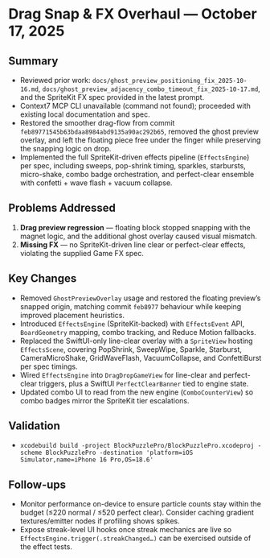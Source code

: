 # Drag Snap & FX Overhaul — October 17, 2025

## Summary
- Reviewed prior work: `docs/ghost_preview_positioning_fix_2025-10-16.md`, `docs/ghost_preview_adjacency_combo_timeout_fix_2025-10-17.md`, and the SpriteKit FX spec provided in the latest prompt.
- Context7 MCP CLI unavailable (command not found); proceeded with existing local documentation and spec.
- Restored the smoother drag-flow from commit `feb89771545b63bdaa8984abd9135a90ac292b65`, removed the ghost preview overlay, and left the floating piece free under the finger while preserving the snapping logic on drop.
- Implemented the full SpriteKit-driven effects pipeline (`EffectsEngine`) per spec, including sweeps, pop-shrink timing, sparkles, starbursts, micro-shake, combo badge orchestration, and perfect-clear ensemble with confetti + wave flash + vacuum collapse.

## Problems Addressed
1. **Drag preview regression** — floating block stopped snapping with the magnet logic, and the additional ghost overlay caused visual mismatch.
2. **Missing FX** — no SpriteKit-driven line clear or perfect-clear effects, violating the supplied Game FX spec.

## Key Changes
- Removed `GhostPreviewOverlay` usage and restored the floating preview’s snapped origin, matching commit `feb8977` behaviour while keeping improved placement heuristics.
- Introduced `EffectsEngine` (SpriteKit-backed) with `EffectsEvent` API, `BoardGeometry` mapping, combo tracking, and Reduce Motion fallbacks.
- Replaced the SwiftUI-only line-clear overlay with a `SpriteView` hosting `EffectsScene`, covering PopShrink, SweepWipe, Sparkle, Starburst, CameraMicroShake, GridWaveFlash, VacuumCollapse, and ConfettiBurst per spec timings.
- Wired `EffectsEngine` into `DragDropGameView` for line-clear and perfect-clear triggers, plus a SwiftUI `PerfectClearBanner` tied to engine state.
- Updated combo UI to read from the new engine (`ComboCounterView`) so combo badges mirror the SpriteKit tier escalations.

## Validation
- `xcodebuild build -project BlockPuzzlePro/BlockPuzzlePro.xcodeproj -scheme BlockPuzzlePro -destination 'platform=iOS Simulator,name=iPhone 16 Pro,OS=18.6'`

## Follow-ups
- Monitor performance on-device to ensure particle counts stay within the budget (≤220 normal / ≤520 perfect clear). Consider caching gradient textures/emitter nodes if profiling shows spikes.
- Expose streak-level UI hooks once streak mechanics are live so `EffectsEngine.trigger(.streakChanged…)` can be exercised outside of the effect tests.
